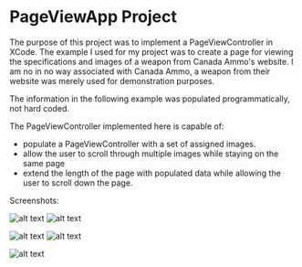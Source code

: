 # PageViewApp Project

The purpose of this project was to implement a PageViewController in XCode.
The example I used for my project was to create a page for viewing the specifications
and images of a weapon from Canada Ammo's website. I am no in no way associated with
Canada Ammo, a weapon from their website was merely used for demonstration purposes.

The information in the following example was populated programmatically, not hard coded.

The PageViewController implemented here is capable of:
* populate a PageViewController with a set of assigned images.
* allow the user to scroll through multiple images while staying on the same page
* extend the length of the page with populated data while allowing the user to scroll down the page.

Screenshots:

![alt text](https://github.com/MattDunne/College-Projects/blob/master/XCode%20Projects/PageViewApp%20Project/Screenshots/PageViewApp_screenshot1.png "Screenshot 1")
![alt text](https://github.com/MattDunne/College-Projects/blob/master/XCode%20Projects/PageViewApp%20Project/Screenshots/PageViewApp_screenshot2.png "Screenshot 2")

![alt text](https://github.com/MattDunne/College-Projects/blob/master/XCode%20Projects/PageViewApp%20Project/Screenshots/PageViewApp_screenshot3.png "Screenshot 3")
![alt text](https://github.com/MattDunne/College-Projects/blob/master/XCode%20Projects/PageViewApp%20Project/Screenshots/PageViewApp_screenshot4.png "Screenshot 4")

![alt text](https://github.com/MattDunne/College-Projects/blob/master/XCode%20Projects/PageViewApp%20Project/Screenshots/PageViewApp_screenshot5.png "Screenshot 5")
